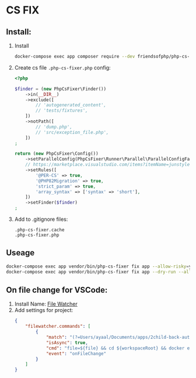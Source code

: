 # CS FIX
## Install:
1. Install 
    ```bash
    docker-compose exec app composer require --dev friendsofphp/php-cs-fixer
    ```
1. Create cs file `.php-cs-fixer.php` config:
    ```php
    <?php

    $finder = (new PhpCsFixer\Finder())
        ->in(__DIR__)
        ->exclude([
            // 'autogenerated_content',
            // 'tests/fixtures',
        ])
        ->notPath([
            // 'dump.php',
            // 'src/exception_file.php',
        ])
    ;

    return (new PhpCsFixer\Config())
        ->setParallelConfig(PhpCsFixer\Runner\Parallel\ParallelConfigFactory::detect())
        // https://marketplace.visualstudio.com/items?itemName=junstyle.php-cs-fixer
        ->setRules([
            '@PER-CS' => true,
            '@PHP82Migration' => true,
            'strict_param' => true,
            'array_syntax' => ['syntax' => 'short'],
        ])
        ->setFinder($finder)
    ;
    ```
1. Add to .gitignore files:
    ```
    .php-cs-fixer.cache
    .php-cs-fixer.php
    ```
## Useage
```bash
docker-compose exec app vendor/bin/php-cs-fixer fix app --allow-risky=yes
docker-compose exec app vendor/bin/php-cs-fixer fix app --dry-run --allow-risky=yes --show-progress=dots -vvv --diff
```
## On file change for VSCode:
1. Install Name: [File Watcher](https://marketplace.visualstudio.com/items?itemName=appulate.filewatcher)
1. Add settings for project:
    ```json
    {
        "filewatcher.commands": [
            {
                "match": "(?=Users/ayaal/Documents/apps/2child-back-auth/app/*).*(?=\\.php)",
                "isAsync": true,
                "cmd": "file=${file} && cd ${workspaceRoot} && docker exec 2child-api-getway-app ./vendor/bin/php-cs-fixer fix ${file/Users\\/ayaal\\/Documents\\/apps\\/2child-back-auth/app} --allow-risky=yes --cache-file=./.php-cs-fixer.cache --quiet",
                "event": "onFileChange"
            }	
        ]
    }
    ```